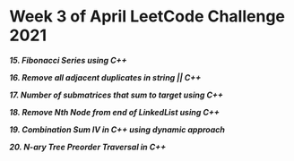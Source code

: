 # Week 3 of April LeetCode Challenge 2021


***15. Fibonacci Series using C++***

***16. Remove all adjacent duplicates in string || C++***

***17. Number of submatrices that sum to target using C++***

***18. Remove Nth Node from end of LinkedList using C++***

***19. Combination Sum IV in C++ using dynamic approach***

***20. N-ary Tree Preorder Traversal in C++***






